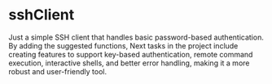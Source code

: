 # sshClient
Just a simple SSH client that handles basic password-based authentication. By adding the suggested functions, Next tasks in the project include creating features to support key-based authentication, remote command execution, interactive shells, and better error handling, making it a more robust and user-friendly tool.
